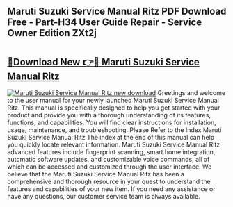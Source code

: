 ## Maruti Suzuki Service Manual Ritz PDF Download Free - Part-H34 User Guide Repair - Service Owner Edition ZXt2j

# <h2><a href="http://bc6923.oget.top/?id=Maruti+Suzuki+Service+Manual+Ritz">🔗Download New 👉🔴 Maruti Suzuki Service Manual Ritz</a></h2>

[![Maruti Suzuki Service Manual Ritz new download](https://i.imgur.com/5g1atiW.png)](http://bc6923.oget.top/?id=Maruti+Suzuki+Service+Manual+Ritz)
Greetings and welcome to the user manual for your newly launched Maruti Suzuki Service Manual Ritz. This manual is specifically designed to help you get started with your product and provide you with a thorough understanding of its features, functions, and capabilities. You will find clear instructions for installation, usage, maintenance, and troubleshooting. Please Refer to the Index Maruti Suzuki Service Manual Ritz The index at the end of this manual can help you quickly locate relevant information. Maruti Suzuki Service Manual Ritz advanced features include fingerprint scanning, smart home integration, automatic software updates, and customizable voice commands, all of which can be accessed and customized through the user interface. We believe that the Maruti Suzuki Service Manual Ritz has been a comprehensive and thorough resource in your quest to understand the features and capabilities of your new item. If you need any assistance or have any questions, our customer service team is always available.
